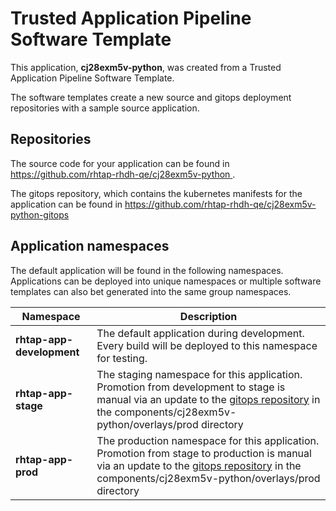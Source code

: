 # Trusted Application Pipeline Software Template

This application, **cj28exm5v-python**, was created from a Trusted Application Pipeline Software Template.

The software templates create a new source and gitops deployment repositories with a sample source application. 

## Repositories

The source code for your application can be found in [https://github.com/rhtap-rhdh-qe/cj28exm5v-python ](https://github.com/rhtap-rhdh-qe/cj28exm5v-python ).
 
The gitops repository, which contains the kubernetes manifests for the application can be found in 
[https://github.com/rhtap-rhdh-qe/cj28exm5v-python-gitops ](https://github.com/rhtap-rhdh-qe/cj28exm5v-python-gitops ) 

## Application namespaces 

The default application will be found in the following namespaces. Applications can be deployed into unique namespaces or multiple software templates can also bet generated into the same group namespaces.  

|  Namespace   |  Description   |  
| -------- | -------- |   
| **rhtap-app-development** | The default application during development. Every build will be deployed to this namespace for testing. | 
| **rhtap-app-stage** | The staging namespace for this application. Promotion from development to stage is manual via an update to the [gitops repository](https://github.com/rhtap-rhdh-qe/cj28exm5v-python-gitops ) in the components/cj28exm5v-python/overlays/prod directory |  
| **rhtap-app-prod** | The production namespace for this application. Promotion from stage to production is manual via an update to the [gitops repository](https://github.com/rhtap-rhdh-qe/cj28exm5v-python-gitops ) in the components/cj28exm5v-python/overlays/prod directory | 